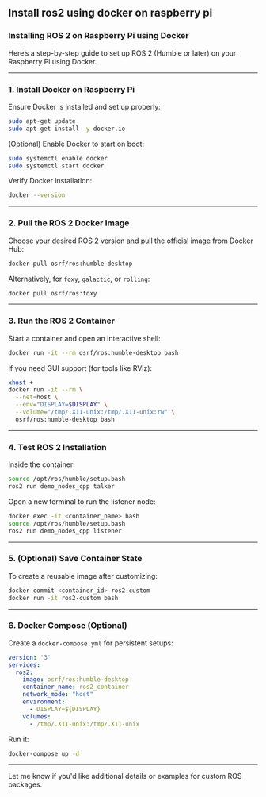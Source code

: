 ## Install ros2 using docker on raspberry pi

### **Installing ROS 2 on Raspberry Pi using Docker**

Here’s a step-by-step guide to set up ROS 2 (Humble or later) on your Raspberry Pi using Docker.

---

### **1. Install Docker on Raspberry Pi**
Ensure Docker is installed and set up properly:

```bash
sudo apt-get update
sudo apt-get install -y docker.io
```

(Optional) Enable Docker to start on boot:

```bash
sudo systemctl enable docker
sudo systemctl start docker
```

Verify Docker installation:

```bash
docker --version
```

---

### **2. Pull the ROS 2 Docker Image**
Choose your desired ROS 2 version and pull the official image from Docker Hub:

```bash
docker pull osrf/ros:humble-desktop
```

Alternatively, for `foxy`, `galactic`, or `rolling`:

```bash
docker pull osrf/ros:foxy
```

---

### **3. Run the ROS 2 Container**
Start a container and open an interactive shell:

```bash
docker run -it --rm osrf/ros:humble-desktop bash
```

If you need GUI support (for tools like RViz):

```bash
xhost +
docker run -it --rm \
  --net=host \
  --env="DISPLAY=$DISPLAY" \
  --volume="/tmp/.X11-unix:/tmp/.X11-unix:rw" \
  osrf/ros:humble-desktop bash
```

---

### **4. Test ROS 2 Installation**
Inside the container:

```bash
source /opt/ros/humble/setup.bash
ros2 run demo_nodes_cpp talker
```

Open a new terminal to run the listener node:

```bash
docker exec -it <container_name> bash
source /opt/ros/humble/setup.bash
ros2 run demo_nodes_cpp listener
```

---

### **5. (Optional) Save Container State**
To create a reusable image after customizing:

```bash
docker commit <container_id> ros2-custom
docker run -it ros2-custom bash
```

---

### **6. Docker Compose (Optional)**
Create a `docker-compose.yml` for persistent setups:

```yaml
version: '3'
services:
  ros2:
    image: osrf/ros:humble-desktop
    container_name: ros2_container
    network_mode: "host"
    environment:
      - DISPLAY=${DISPLAY}
    volumes:
      - /tmp/.X11-unix:/tmp/.X11-unix
```

Run it:

```bash
docker-compose up -d
```

---

Let me know if you'd like additional details or examples for custom ROS packages.
